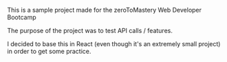 This is a sample project made for the zeroToMastery Web Developer Bootcamp

The purpose of the project was to test API calls / features.

I decided to base this in React (even though it's an extremely small project) in order to get some practice.